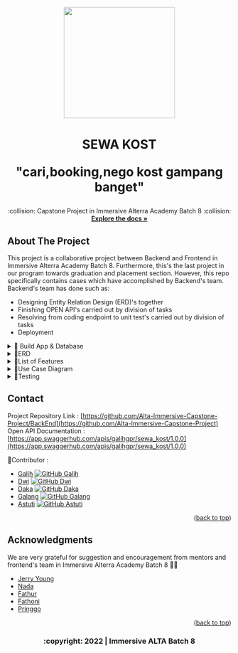 <div id="top"></div>

<!-- PROJECT LOGO -->
<br />
<div align="center">
 <img src="https://media.giphy.com/media/3GC23B6B49k0GuH6H1/giphy.gif" width="250" height="250"/>
 
 </div>
 

  <h1 align="center">SEWA KOST
<p align="center"> "cari,booking,nego kost gampang banget"
 </h1>
  <p align="center">
   :collision: Capstone Project  in Immersive Alterra Academy Batch 8 :collision:
    <br />
    <a href="https://github.com/Alta-Immersive-Capstone-Project/BackEnd.git"><strong>Explore the docs »</strong></a>
    <br />
  </div>




<!-- ABOUT THE PROJECT -->
## About The Project

This project is a collaborative project between Backend and Frontend in Immersive Alterra Academy Batch 8. Furthermore, this's the last project in our program towards graduation and placement section. However, this repo specifically contains cases which have accomplished by Backend's team. Backend's team has done such as:
* Designing Entity Relation Design (ERD)'s together
* Finishing OPEN API's carried out by division of tasks
* Resolving from coding endpoint to unit test's carried out by division of tasks
* Deployment


<div>
      <details>
<summary>🧰 Build App & Database</summary>


![JSON](https://img.shields.io/badge/-JSON-05122A?style=flat&logo=json&logoColor=000000)&nbsp;
![GitHub](https://img.shields.io/badge/-GitHub-05122A?style=flat&logo=github)&nbsp;
![Visual Studio Code](https://img.shields.io/badge/-Visual%20Studio%20Code-05122A?style=flat&logo=visual-studio-code&logoColor=007ACC)&nbsp;
![MySQL](https://img.shields.io/badge/-MySQL-05122A?style=flat&logo=mysql&logoColor=4479A1)&nbsp;
![Golang](https://img.shields.io/badge/-Golang-05122A?style=flat&logo=go&logoColor=4479A1)&nbsp;
![Echo](https://img.shields.io/badge/-Echo-05122A?style=flat&logo=go)&nbsp;
![Gorm](https://img.shields.io/badge/-Gorm-05122A?style=flat&logo=go)&nbsp;
![AWS](https://img.shields.io/badge/-AWS-05122A?style=flat&logo=amazon)&nbsp;
![Insomnia](https://img.shields.io/badge/-Insomnia-05122A?style=flat&logo=insomnia)&nbsp;
![Docker](https://img.shields.io/badge/-Docker-05122A?style=flat&logo=docker)&nbsp;
![Ubuntu](https://img.shields.io/badge/-Ubuntu-05122A?style=flat&logo=ubuntu)&nbsp;
![Midtrans](https://img.shields.io/badge/-Midtrans-05122A?style=flat&logo=midtrans)&nbsp;
![JWT](https://img.shields.io/badge/-JWT-05122A?style=flat&logo=jwt)&nbsp;
![Swagger](https://img.shields.io/badge/-Swagger-05122A?style=flat&logo=swagger)&nbsp;
 
</details>

<details>
<summary>🎨ERD</summary>
 <div align="center">
 <img src="https://github.com/Alta-Immersive-Capstone-Project/BackEnd/blob/main/images/sewa%20kost.drawio%20(5).png" />
 <div>
</details>

</details>
  <details>
<summary>🏡List of Features</summary>
  
 <div align="center">
  
|  User | Action |
| --- | --- |
| Customer| Manage customer's profile include upload or update profile picture|
|         | Reset password if forgot |
 | | Find the Kosts in a city, district, or house by Map Visualization|
  | | Obtain list of the Kosts based on the lowest's or highest price|
 | | Comprehensive information about available room include the amenities, rules, and location on the Map|
  | | Chat with consultant about dealing room price or just asking some questions|
  | | Available various choices of payment methods |
   | | Discover list of customer's booking history|
  | | Review and rate about customer's experience after renting |
  |Admin |Manage the management's profile include upload or update profile picture|
 | | Manage the Kost's data and transaction's data|
 | | Interaction with customer about dealing price or just reply message|
   |Supervisor | Manage The Kost's Data and upload some photos to figure the Kost|
 | | Interaction with customer about dealing price or just reply message|
   | | Read history of transaction based on the Kost|
   | | Generate payment report each month|
  |Consultant | Obtain list of the registered Kost |
  | | Interaction with customer about dealing price or just reply message|
  | | Find list of nearby facilities include the distance from the Kost|
  | | Generate a offering letter to customer and can be exported|
 | | Access history of sales activities|
 
  
</details>
<details>
 <summary>🏃Use Case Diagram</summary>
   
</details>
<details>
<summary>💎Testing</summary>
  
 <div align="center">
 <img src="https://github.com/Alta-Immersive-Capstone-Project/BackEnd/blob/main/images/photo1654481120.jpeg" />
 <div>
</details>


<!-- CONTACT -->
## Contact

Project Repository Link :  [https://github.com/Alta-Immersive-Capstone-Project/BackEnd](https://github.com/Alta-Immersive-Capstone-Project)<br/>
Open API Documentation :  [https://app.swaggerhub.com/apis/galihgpr/sewa_kost/1.0.0](https://app.swaggerhub.com/apis/galihgpr/sewa_kost/1.0.0)

<!-- :heart: -->
<!-- CONTRIBUTOR -->
:star2:Contributor :

* [Galih](https://github.com/galihgpr)
[![GitHub Galih](https://img.shields.io/github/followers/galihgpr?label=follow&style=social)](https://github.com/galihgpr)
* [Dwi](https://github.com/DwiBactiar12)
[![GitHub Dwi](https://img.shields.io/github/followers/DwiBactiar12?label=follow&style=social)](https://github.com/DwiBactiar12)
* [Daka](https://github.com/dakasakti)
[![GitHub Daka](https://img.shields.io/github/followers/dakasakti?label=follow&style=social)](https://github.com/dakasakti)
* [Galang](https://github.com/adeeplearn)
[![GitHub Galang](https://img.shields.io/github/followers/adeeplearn?label=follow&style=social)](https://github.com/adeeplearn)
* [Astuti](https://github.com/astutirahmawati)
[![GitHub Astuti](https://img.shields.io/github/followers/astutirahmawati?label=follow&style=social)](https://github.com/astutirahmawati)

<p align="right">(<a href="#top">back to top</a>)</p>

<!-- ACKNOWLEDGMENTS -->
## Acknowledgments

We are very grateful for suggestion and encouragement from mentors and frontend's team in Immersive Alterra Academy Batch 8 :pray::pray:

* [Jerry Young](https://github.com/jackthepanda96)
* [Nada](https://github.com/nurfitriana87)
* [Fathur](https://github.com/fathurds)
* [Fathoni](https://github.com/fathonio)
* [Pringgo](https://github.com/pringgo23)


<p align="right">(<a href="#top">back to top</a>)</p>
<h3>
<p align="center">:copyright: 2022 | Immersive ALTA Batch 8 </p>
</h3>
<!-- end -->


